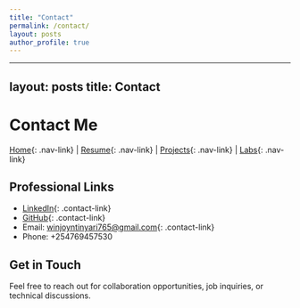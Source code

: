 ```yaml
---
title: "Contact"
permalink: /contact/
layout: posts
author_profile: true
---
```

---
layout: posts
title: Contact
---

# Contact Me

[Home](/){: .nav-link} | [Resume](/resume){: .nav-link} | [Projects](/projects){: .nav-link} | [Labs](/labs){: .nav-link}

## Professional Links
- [LinkedIn](www.linkedin.com/in/winjoyntinyari){: .contact-link}
- [GitHub](ntinyari765){: .contact-link}
- Email: [winjoyntinyari765@gmail.com](mailto:winjoyntinyari765@gmail.com){: .contact-link}
- Phone: +254769457530

## Get in Touch
Feel free to reach out for collaboration opportunities, job inquiries, or technical discussions.
